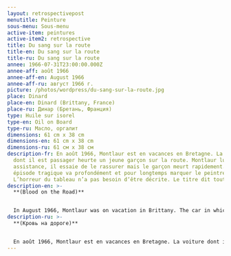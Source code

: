 ```yaml
---
layout: retrospectivepost
menutitle: Peinture
sous-menu: Sous-menu
active-item: peintures
active-item2: retrospective
title: Du sang sur la route
title-en: Du sang sur la route
title-ru: Du sang sur la route
annee: 1966-07-31T23:00:00.000Z
annee-aff: août 1966
annee-aff-en: August 1966
annee-aff-ru: август 1966 г.
picture: /photos/wordpress/du-sang-sur-la-route.jpg
place: Dinard
place-en: Dinard (Brittany, France)
place-ru: Динар (Бретань, Франция)
type: Huile sur isorel
type-en: Oil on Board
type-ru: Масло, оргалит
dimensions: 61 cm x 38 cm
dimensions-en: 61 cm x 38 cm
dimensions-ru: 61 см x 38 см
description-fr: En août 1966, Montlaur est en vacances en Bretagne. La voiture
  dont il est passager heurte un jeune garçon sur la route. Montlaur lui porte
  assistance, il essaie de le rassurer mais le garçon meurt rapidement. Cet
  épisode tragique va profondément et pour longtemps marquer le peintre.
  L’horreur du tableau n’a pas besoin d‘être décrite. Le titre dit tout.
description-en: >-
  **(Blood on the Road)**


  In August 1966, Montlaur was on vacation in Brittany. The car in which he is a passenger collides with a young boy on the road. Montlaur assists him, he tries to reassure him but the boy quickly dies. This tragic episode will deeply and for a long time mark the painter. The horror of the painting does not need to be described. The title says it all.
description-ru: >-
  **(Кровь на дороге)**


  En août 1966, Montlaur est en vacances en Bretagne. La voiture dont il est passager heurte un jeune garçon sur la route. Montlaur lui porte assistance, il essaie de le rassurer mais le garçon meurt rapidement. Cet épisode tragique va profondément et pour longtemps marquer le peintre. L’horreur du tableau n’a pas besoin d‘être décrite. Le titre dit tout.
---
```

